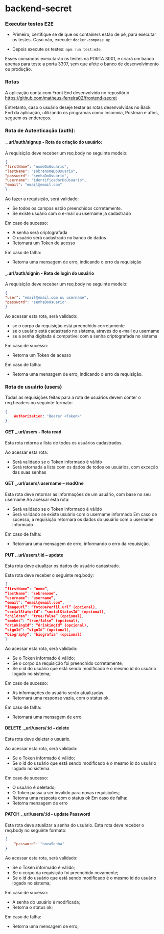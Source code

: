 # backend-secret

### Executar testes E2E
- Primeiro, certifique se de que os containers estão de pé, para executar os testes. Caso não, execute:
``docker-compose up``

- Depois execute os testes: 
``npm run test:e2e``

Esses comandos executarão os testes na PORTA 3001, e criará um banco apenas para teste a porta 3307, sem que afete o banco de desenvolvimento ou produção.

### Rotas

A aplicação conta com Front End desenvolvido no repositório https://github.com/matheus-ferreira02/frontend-secret

Entretanto, caso o usuário deseje testar as rotas desenvolvidas no Back End da aplicação, utilizando os programas como Insomnia, Postman e afins, seguem os endereços.

### Rota de Autenticação (auth):

#### _.url/auth/signup - Rota de criação do usuário:

A requisição deve receber um req.body no seguinte modelo:

```json
{
"firstName": "nomeDoUsuario",
"lastName": "sobrenomeDoUsuario",
"password": "senhaDoUsuario",
"username": "identificadorDoUsuario",
"email": "email@email.com"
}
```

Ao fazer a requisição, será validado:

- Se todos os campos estão preenchidos corretamente.
- Se existe usuário com o e-mail ou username já cadastrado

Em caso de sucesso:

- A senha será criptografada
- O usuário será cadastrado no banco de dados
- Retornará um Token de acesso

Em caso de falha:

- Retorna uma mensagem de erro, indicando o erro da requisição

#### _.url/auth/signin - Rota de login do usuário

A requisição deve receber um req.body no seguinte modelo:

```json
{
"user": "email@email.com ou username",
"password": "senhaDoUsuario"
}
```

Ao acessar esta rota, será validado:

- se o corpo da requisição está preenchido corretamente
- se o usuário está cadastrado no sistema, através do e-mail ou username 
- se a senha digitada é compatível com a senha criptografada no sistema

Em caso de sucesso:

- Retorna um Token de acesso

Em caso de falha:

- Retorna uma mensagem de erro, indicando o erro da requisição.

### Rota de usuário (users)

Todas as requisições feitas para a rota de usuários devem conter o req.headers no seguinte formato:
```json
{
    Authorization: "Bearer <Token>"
}
```

#### GET _.url/users - Rota read
Esta rota retorna a lista de todos os usuários cadastrados.

Ao acessar esta rota:

- Será validado se o Token informado é válido
- Será retornada a lista com os dados de todos os usuários, com exceção das suas senhas

#### GET _.url/users/:username – readOne
Esta rota deve retornar as informações de um usuário, com base no seu username
Ao acessar esta rota:

- Será validado se o Token informado é válido
- Será validado se existe usuário com o username informado
Em caso de sucesso, a requisição retornará os dados do usuário com o username informado

Em caso de falha: 
- Retornará uma mensagem de erro, informando o erro da requisição.



#### PUT ._url/users/:id – update

Esta rota deve atualizar os dados do usuário cadastrado.

Esta rota deve receber o seguinte req.body:

```json
{
“firstName”: “nome”,
“lastName”: “sobrenome”,
“username”: “username”,
“email”: “email@email.com”,
“imageUrl”: “fotoDePerfil.url” (opcional),
“socialStatusId”: “socialStatusId” (opcional),
“children”: “true/false” (opcional),
“smokes”: “true/false” (opcional),
“drinkingId”: “drinkingId” (opcional),
“signId”: “signId” (opcional),
“biography”: “biografia” (opcional)
}
```

Ao acessar esta rota, será validado:

- Se o Token informado é válido;
- Se o corpo da requisição foi preenchido corretamente;
- Se o id do usuário que está sendo modificado é o mesmo id do usuário logado no sistema;

Em caso de sucesso:

- As informações do usuário serão atualizadas.
- Retornará uma response vazia, com o status ok.

Em caso de falha:

- Retornará uma mensagem de erro.

#### DELETE ._url/users/:id – delete

Esta rota deve deletar o usuário.

Ao acessar esta rota, será validado:

- Se o Token informado é válido;
- Se o id do usuário que está sendo modificado é o mesmo id do usuário logado no sistema

Em caso de sucesso:

- O usuário é deletado;
- O Token passa a ser inválido para novas requisições;
- Retorna uma resposta com o status ok
Em caso de falha:
- Retorna mensagem de erro

#### PATCH ._url/users/:id - update Password

Esta rota deve atualizar a senha do usuário.
Esta rota deve receber o req.body no seguinte formato:
```json
{
    "password": "novaSenha"
}
```
Ao acessar esta rota, será validado:

- Se o Token informado é válido;
- Se o corpo da requisição foi preenchido novamente;
- Se o id do usuário que está sendo modificado é o mesmo id do usuário logado no sistema;

Em caso de sucesso:

- A senha do usuário é modificada;
- Retorna o status ok;

Em caso de falha:

- Retorna uma mensagem de erro;
